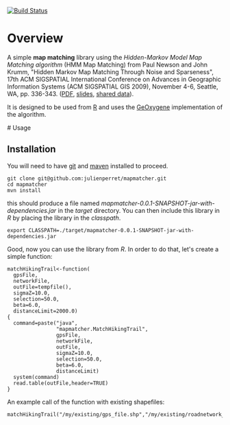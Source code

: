 [![Build Status](https://travis-ci.org/julienperret/mapmatcher.svg?branch=master)](https://travis-ci.org/julienperret/mapmatcher)
# Overview

A simple **map matching** library using the *Hidden-Markov Model Map Matching algorithm* (HMM Map Matching) from Paul Newson and John Krumm, "Hidden Markov Map Matching Through Noise and Sparseness", 17th ACM SIGSPATIAL International Conference on Advances in Geographic Information Systems (ACM SIGSPATIAL GIS 2009), November 4-6, Seattle, WA, pp. 336-343. ([PDF](http://research.microsoft.com/en-us/um/people/jckrumm/Publications%202009/map%20matching%20ACM%20GIS%20camera%20ready.pdf), [slides](http://research.microsoft.com/en-us/um/people/jckrumm/Publications%202009/Hidden%20Markov%20Map%20Matching%20Through%20Noise%20and%20Sparseness%20-%20ACM%20SIGSPATIAL%202009-final.pptx), [shared data](http://research.microsoft.com/en-us/um/people/jckrumm/MapMatchingData/data.htm)).

It is designed to be used from [R](https://www.r-project.org/) and uses the [GeOxygene](https://github.com/IGNF/geoxygene) implementation of the algorithm.

# Usage
## Installation
You will need to have [git](https://github.com/git/git) and [maven](https://github.com/apache/maven) installed to proceed.
~~~~
git clone git@github.com:julienperret/mapmatcher.git
cd mapmatcher
mvn install
~~~~
this should produce a file named *mapmatcher-0.0.1-SNAPSHOT-jar-with-dependencies.jar* in the *target* directory.
You can then include this library in *R* by placing the library in the *classpath*.
~~~~
export CLASSPATH=./target/mapmatcher-0.0.1-SNAPSHOT-jar-with-dependencies.jar
~~~~

Good, now you can use the library from *R*. In order to do that, let's create a simple function:
~~~~
matchHikingTrail<-function(
  gpsFile,
  networkFile,
  outFile=tempfile(),
  sigmaZ=10.0,
  selection=50.0,
  beta=6.0,
  distanceLimit=2000.0)
{
  command=paste("java",
                "mapmatcher.MatchHikingTrail",
                gpsFile,
                networkFile,
                outFile,
                sigmaZ=10.0,
                selection=50.0,
                beta=6.0,
                distanceLimit)
  system(command)
  read.table(outFile,header=TRUE)
}
~~~~

An example call of the function with existing shapefiles:
~~~~
matchHikingTrail("/my/existing/gps_file.shp","/my/existing/roadnetwork_file.shp","/output/matched_gps_file.csv")
~~~~

